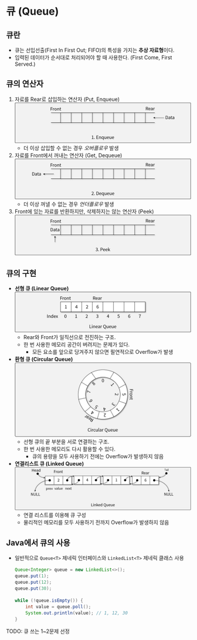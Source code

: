 # 큐 (Queue)

## 큐란

- 큐는 선입선출(First In First Out; FIFO)의 특성을 가지는 **추상 자료형**이다.
- 입력된 데이터가 순서대로 처리되어야 할 때 사용한다. (First Come, First Served.)

## 큐의 연산자

1. 자료를 Rear로 삽입하는 연산자 (Put, Enqueue)
![Enqueue](img/section6/1.png)
    - 더 이상 삽입할 수 없는 경우 *오버플로우* 발생
1. 자료를 Front에서 꺼내는 연산자 (Get, Dequeue)
![Dequeue](img/section6/2.png)
    - 더 이상 꺼낼 수 없는 경우 *언더플로우* 발생
1. Front에 있는 자료를 반환하지만, 삭제하지는 않는 연산자 (Peek)
![Peek](img/section6/3.png)

## 큐의 구현

- **선형 큐 (Linear Queue)**
![선형 큐](img/section6/4.png)
    - Rear와 Front가 일직선으로 전진하는 구조.
    - 한 번 사용한 메모리 공간이 버려지는 문제가 있다.
        - 모든 요소를 앞으로 당겨주지 않으면 필연적으로 Overflow가 발생
- **환형 큐 (Circular Queue)**
![환영 큐](img/section6/5.png)
    - 선형 큐의 끝 부분을 서로 연결하는 구조.
    - 한 번 사용한 메모리도 다시 활용할 수 있다.
        - 큐의 용량을 모두 사용하기 전에는 Overflow가 발생하지 않음
- **연결리스트 큐 (Linked Queue)**
![연결리스트 큐](img/section6/6.png)
    - 연결 리스트를 이용해 큐 구성
    - 물리적인 메모리를 모두 사용하기 전까지 Overflow가 발생하지 않음


## Java에서 큐의 사용

- 일반적으로 `Queue<T>` 제네릭 인터페이스와 `LinkedList<T>` 제네릭 클래스 사용

    ``` java
    Queue<Integer> queue = new LinkedList<>();
    queue.put(1);
    queue.put(12);
    queue.put(30);

    while (!queue.isEmpty()) {
        int value = queue.poll();
        System.out.println(value); // 1, 12, 30
    }
    ```

TODO: 큐 쓰는 1~2문제 선정